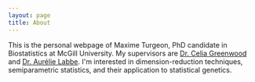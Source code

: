 ```yaml
---
layout: page
title: About
---
```


<p class="message">
  This is the personal webpage of Maxime Turgeon, PhD candidate in Biostatistics at McGill University. My supervisors are <a href="http://greenwoodlab.github.io/">Dr. Celia Greenwood</a> and <a href="http://www.medicine.mcgill.ca/epidemiology/Labbe/index.html">Dr. Aurélie Labbe</a>. I'm interested in dimension-reduction techniques, semiparametric statistics, and their application to statistical genetics.
</p>

